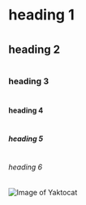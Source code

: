 # <h1> heading 1 </h1>
# <h2> heading 2 </h2>
# <h3> heading 3 </h3>
# <h4> heading 4 </h4>
# <h5> heading 5 </h5>
# <h6> heading 6 </h6>
![Image of Yaktocat](https://octodex.github.com/images/yaktocat.png)
